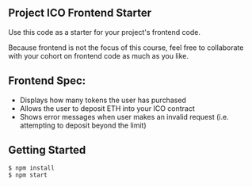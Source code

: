 ## Project ICO Frontend Starter

Use this code as a starter for your project's frontend code.

Because frontend is not the focus of this course, feel free to collaborate with your cohort on frontend code as much as you like.

## Frontend Spec:
  - Displays how many tokens the user has purchased
  - Allows the user to deposit ETH into your ICO contract
  - Shows error messages when user makes an invalid request (i.e. attempting to deposit beyond the limit)

## Getting Started

```
$ npm install
$ npm start
```
